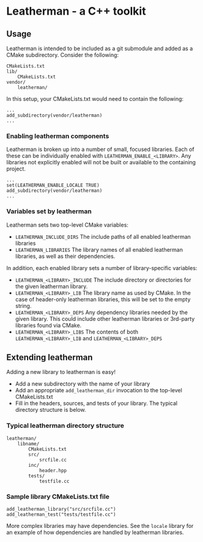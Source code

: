 # Leatherman - a C++ toolkit

## Usage

Leatherman is intended to be included as a git submodule and added as
a CMake subdirectory. Consider the following:

    CMakeLists.txt
    lib/
        CMakeLists.txt
    vendor/
        leatherman/

In this setup, your CMakeLists.txt would need to contain the following:

    ...
    add_subdirectory(vendor/leatherman)
    ...

### Enabling leatherman components

Leatherman is broken up into a number of small, focused
libraries. Each of these can be individually enabled with
`LEATHERMAN_ENABLE_<LIBRARY>`. Any libraries not explicitly enabled
will not be built or available to the containing project.

    ...
    set(LEATHERMAN_ENABLE_LOCALE TRUE)
    add_subdirectory(vendor/leatherman)
    ...

### Variables set by leatherman

Leatherman sets two top-level CMake variables:

* `LEATHERMAN_INCLUDE_DIRS` The include paths of all enabled
  leatherman libraries
* `LEATHERMAN_LIBRARIES` The library names of all enabled leatherman
  libraries, as well as their dependencies.

In addition, each enabled library sets a number of library-specific
variables:

* `LEATHERMAN_<LIBRARY>_INCLUDE` The include directory or directories
  for the given leatherman library.
* `LEATHERMAN_<LIBRARY>_LIB` The library name as used by CMake. In the
  case of header-only leatherman libraries, this will be set to the
  empty string.
* `LEATHERMAN_<LIBRARY>_DEPS` Any dependency libraries needed by the
  given library. This could include other leatherman libraries or
  3rd-party libraries found via CMake.
* `LEATHERMAN_<LIBRARY>_LIBS` The contents of both
  `LEATHERMAN_<LIBRARY>_LIB` and `LEATHERMAN_<LIBRARY>_DEPS`

## Extending leatherman

Adding a new library to leatherman is easy!

* Add a new subdirectory with the name of your library
* Add an appropriate `add_leatherman_dir` invocation to the top-level
  CMakeLists.txt
* Fill in the headers, sources, and tests of your library. The typical
  directory structure is below.

### Typical leatherman directory structure

    leatherman/
        libname/
            CMakeLists.txt
            src/
                srcfile.cc
            inc/
                header.hpp
            tests/
                testfile.cc

### Sample library CMakeLists.txt file

    add_leatherman_library("src/srcfile.cc")
    add_leatherman_test("tests/testfile.cc")

More complex libraries may have dependencies. See the `locale` library
for an example of how dependencies are handled by leatherman
libraries.
